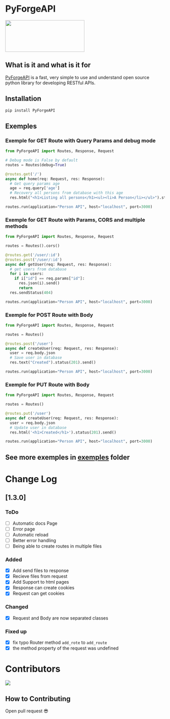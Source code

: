 # PyForgeAPI

<div>
  <img src="https://media.discordapp.net/attachments/1044673680145383485/1064406961455648789/PyForgeAPI_Logo.png#vitrinedev" width="250px" height="100px">
</div>

## What is it and what is it for

[PyForgeAPI](https://pypi.org/project/PyForgeAPI/) is a fast, very simple to use and understand open source python library for developing RESTful APIs.

## Installation

```bash
pip install PyForgeAPI
```

## Exemples

### Exemple for GET Route with Query Params and debug mode

```python
from PyForgeAPI import Routes, Response, Request

# Debug mode is False by default
routes = Routes(debug=True)

@routes.get('/')
async def home(req: Request, res: Response):
  # Get query params age
  age = req.query['age']
  # Recovery all persons from database with this age
  res.html("<h1>Listing all persons</h1><ul><li>A Person</li></ul>").status(200).send()

routes.run(application="Person API", host="localhost", port=3000)
```

### Exemple for GET Route with Params, CORS and multiple methods

```python
from PyForgeAPI import Routes, Response, Request

routes = Routes().cors()

@routes.get('/user/:id')
@routes.post('/user/:id')
async def getUser(req: Request, res: Response):
  # get users from database
  for i in users:
    if i["id"] == req.params["id"]:
      res.json(i).send()
      return
  res.sendStatus(404)

routes.run(application="Person API", host="localhost", port=3000)
```

### Exemple for POST Route with Body

```python
from PyForgeAPI import Routes, Response, Request

routes = Routes()

@routes.post('/user')
async def createUser(req: Request, res: Response):
  user = req.body.json
  # Save user in database
  res.text("Created").status(201).send()

routes.run(application="Person API", host="localhost", port=3000)
```

### Exemple for PUT Route with Body

```python
from PyForgeAPI import Routes, Response, Request

routes = Routes()

@routes.put('/user')
async def createUser(req: Request, res: Response):
  user = req.body.json
  # Update user in database
  res.html('<h1>Created</h1>').status(201).send()

routes.run(application="Person API", host="localhost", port=3000)
```

## See more exemples in [exemples](https://github.com/luisviniciuslv/PyForgeAPI/tree/main/examples) folder

# Change Log

## [1.3.0]

### ToDo

- [ ] Automatic docs Page
- [ ] Error page
- [ ] Automatic reload
- [ ] Better error handling
- [ ] Being able to create routes in multiple files

### Added

- [x] Add send files to response 
- [x] Recieve files from request 
- [x] Add Support to html pages
- [x] Response can create cookies
- [x] Request can get cookies

### Changed

- [x] Request and Body are now separated classes

### Fixed up

- [x] fix typo Router method `add_rote` to `add_route`
- [x] the method property of the request was undefined

# Contributors

<a href="https://github.com/luisviniciuslv/PyForgeAPI/graphs/contributors">
  <img src="https://contrib.rocks/image?repo=luisviniciuslv/PyForgeAPI"/>
</a>

## How to Contributing

Open pull request 😎
